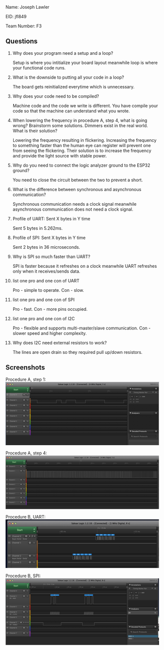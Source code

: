 Name: Joseph Lawler

EID: jfl849

Team Number: F3

## Questions

1. Why does your program need a setup and a loop?

    Setup is where you intitialize your board layout meanwhile loop is where your functional code runs.

2. What is the downside to putting all your code in a loop?

    The board gets reinitialized everytime which is unnecessary.

3. Why does your code need to be compiled?

    Machine code and the code we write is different. You have compile your code so that the machine can understand what you wrote.

4. When lowering the frequency in procedure A, step 4, what is going wrong? Brainstorm some solutions. Dimmers exist in the real world. What is their solution?

    Lowering the frequency resulting in flickering. Increasing the frequency to something faster than the human eye can register will prevent one from seeing the flickering.
    Their solution is to increase the frequency and provide the light source with stable power.

5. Why do you need to connect the logic analyzer ground to the ESP32 ground?

    You need to close the circuit between the two to prevent a short.

6. What is the difference between synchronous and asynchronous communication?

    Synchronous communication needs a clock signal meanwhile asynchronous communication does not need a clock signal.

7. Profile of UART: Sent X bytes in Y time 

    Sent 5 bytes in 5.262ms.

8. Profile of SPI: Sent X bytes in Y time

    Sent 2 bytes in 36 microseconds.

9. Why is SPI so much faster than UART?

    SPI is faster because it refreshes on a clock meanwhile UART refreshes only when it receives/sends data.

10. list one pro and one con of UART

    Pro - simple to operate. Con - slow.

11. list one pro and one con of SPI

    Pro - fast. Con - more pins occupied.

12. list one pro and one con of I2C

    Pro - flexible and supports multi-master/slave communication. Con - slower speed and higher complexity.

13. Why does I2C need external resistors to work?

    The lines are open drain so they required pull up/down resistors.

## Screenshots

Procedure A, step 1:
![Put path to your image here ->](img/logicanalyzer.png)

Procedure A, step 4:
![Put path to your image here ->](img/dimmerpic.png)

Procedure B, UART:
![Put path to your image here ->](img/UART.png)

Procedure B, SPI:
![Put path to your image here ->](img/SPI.png)
